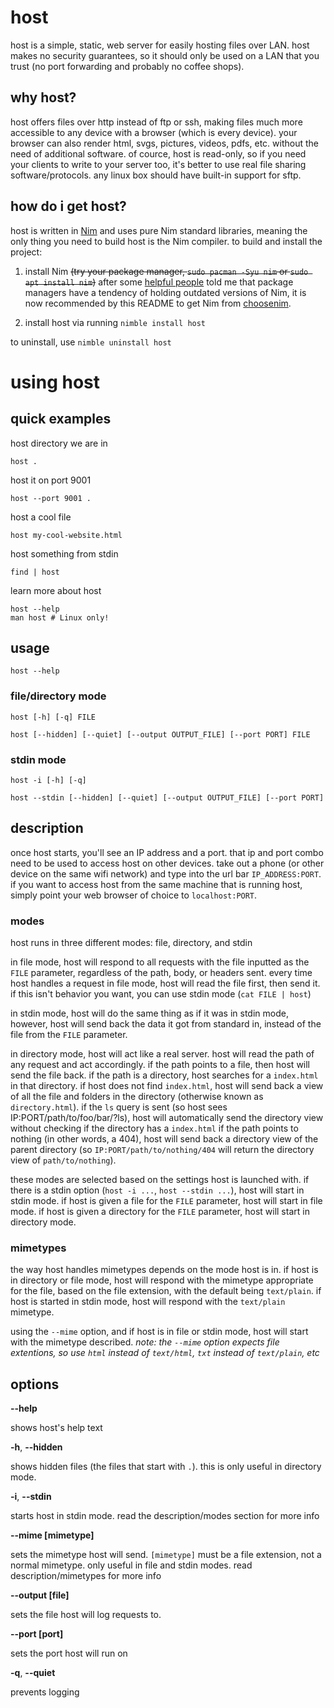 # host
host is a simple, static, web server for easily hosting files over LAN.
host makes no security guarantees, so it should only be used on a LAN that you
trust (no port forwarding and probably no coffee shops).

## why host?
host offers files over http instead of ftp or ssh, making files much more
accessible to any device with a browser (which is every device). your browser
can also render html, svgs, pictures, videos, pdfs, etc. without the need of
additional software. of cource, host is read-only, so if you need your clients
to write to your server too, it's better to use real file sharing
software/protocols. any linux box should have built-in support for sftp.

## how do i get host?
host is written in [Nim](https://nim-lang.org) and uses pure Nim standard
libraries, meaning the only thing you need to build host is the Nim compiler.
to build and install the project:

1. install Nim ~~(try your package manager, `sudo pacman -Syu nim` or
`sudo apt install nim`)~~ after some
[helpful people](https://old.reddit.com/r/nim/comments/l74l95/host_is_a_simple_static_web_server_for_lan/gl4rgbk/)
told me that package managers have a tendency of holding outdated versions of
Nim, it is now recommended by this README to get Nim from
[choosenim](https://github.com/dom96/choosenim).

2. install host via running `nimble install host`

to uninstall, use `nimble uninstall host`

# using host

## quick examples

host directory we are in
```
host .
```

host it on port 9001

```
host --port 9001 .
```

host a cool file
```
host my-cool-website.html
```

host something from stdin
```
find | host
```

learn more about host
```
host --help
man host # Linux only!
```

## usage

```
host --help
```

### file/directory mode


```
host [-h] [-q] FILE
```

```
host [--hidden] [--quiet] [--output OUTPUT_FILE] [--port PORT] FILE
```

### stdin mode

```
host -i [-h] [-q]
```

```
host --stdin [--hidden] [--quiet] [--output OUTPUT_FILE] [--port PORT]
```

## description

once host starts, you'll see an IP address and a port. that ip and port combo
need to be used to access host on other devices. take out a phone (or other
device on the same wifi network) and type into the url bar `IP_ADDRESS:PORT`.
if you want to access host from the same machine that is running host, simply
point your web browser of choice to `localhost:PORT`.

### modes

host runs in three different modes: file, directory, and stdin

in file mode, host will respond to all requests with the file inputted as the 
`FILE` parameter, regardless of the path, body, or headers sent. every time
host handles a request in file mode, host will read the file first, then send
it. if this isn't behavior you want, you can use stdin mode
(`cat FILE | host`)

in stdin mode, host will do the same thing as if it was in stdin mode, however,
host will send back the data it got from standard in, instead of the file from
the `FILE` parameter.

in directory mode, host will act like a real server. host will read the path
of any request and act accordingly. if the path points to a file, then host
will send the file back. if the path is a directory, host searches for a
`index.html` in that directory. if host does not find `index.html`, host
will send back a view of all the file and folders in the directory
(otherwise known as `directory.html`). if the `ls` query is sent (so host sees
IP:PORT/path/to/foo/bar/?ls), host will automatically send the directory view 
without checking if the directory has a `index.html` if the path points to 
nothing (in other words, a 404), host will send back a directory view of the 
parent directory (so `IP:PORT/path/to/nothing/404` will return the directory 
view of `path/to/nothing`).

these modes are selected based on the settings host is launched with. if there
is a stdin option (`host -i ...`, `host --stdin ...`), host will start in stdin
mode. if host is given a file for the `FILE` parameter, host will start in file
mode. if host is given a directory for the `FILE` parameter, host will start in
directory mode.

### mimetypes

the way host handles mimetypes depends on the mode host is in. if host is in
directory or file mode, host will respond with the mimetype appropriate for
the file, based on the file extension, with the default being `text/plain`.
if host is started in stdin mode, host will respond with the `text/plain`
mimetype.

using the `--mime` option, and if host is in file or stdin mode, host will
start with the mimetype described. *note: the `--mime` option expects file
extentions, so use `html` instead of `text/html`, `txt` instead of 
`text/plain`, etc*

## options

**--help**

shows host's help text

**-h**, **--hidden**

shows hidden files (the files that start with `.`). this is only useful in
directory mode.

**-i**, **--stdin**

starts host in stdin mode. read the description/modes section for more info

**--mime [mimetype]**

sets the mimetype host will send. `[mimetype]` must be a file extension, not
a normal mimetype. only useful in file and stdin modes. read 
description/mimetypes for more info

**--output [file]**

sets the file host will log requests to.

**--port [port]**

sets the port host will run on

**-q**, **--quiet**

prevents logging
